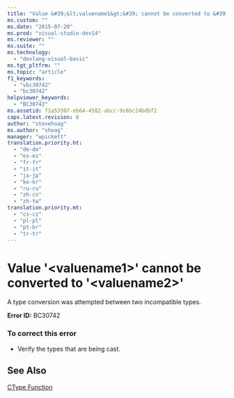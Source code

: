 ```yaml
---
title: "Value &#39;&lt;valuename1&gt;&#39; cannot be converted to &#39;&lt;valuename2&gt;&#39;"
ms.custom: ""
ms.date: "2015-07-20"
ms.prod: "visual-studio-dev14"
ms.reviewer: ""
ms.suite: ""
ms.technology: 
  - "devlang-visual-basic"
ms.tgt_pltfrm: ""
ms.topic: "article"
f1_keywords: 
  - "vbc30742"
  - "bc30742"
helpviewer_keywords: 
  - "BC30742"
ms.assetid: f1a53307-eb64-4582-abcc-9c6bc24bdbf2
caps.latest.revision: 8
author: "stevehoag"
ms.author: "shoag"
manager: "wpickett"
translation.priority.ht: 
  - "de-de"
  - "es-es"
  - "fr-fr"
  - "it-it"
  - "ja-jp"
  - "ko-kr"
  - "ru-ru"
  - "zh-cn"
  - "zh-tw"
translation.priority.mt: 
  - "cs-cz"
  - "pl-pl"
  - "pt-br"
  - "tr-tr"
---
```

# Value &#39;&lt;valuename1&gt;&#39; cannot be converted to &#39;&lt;valuename2&gt;&#39;
A type conversion was attempted between two incompatible types.  
  
 **Error ID:** BC30742  
  
### To correct this error  
  
-   Verify the types that are being cast.  
  
## See Also  
 [CType Function](../../visual-basic\language-reference\functions/ctype-function.md)